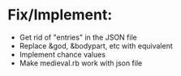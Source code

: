 # Fix/Implement:
- Get rid of "entries" in the JSON file
- Replace &god, &bodypart, etc with equivalent
- Implement chance values
- Make medieval.rb work with json file
